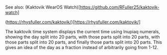See also: (Kaktovik WearOS Watch)[https://github.com/RFuller25/kaktovik-watch]

(https://rhysfuller.com/kaktovik/)[https://rhysfuller.com/kaktovik/]

The kaktovik time system displays the current time using Inupiaq numerals, showing the day split into 20 parts, with those parts split into 20 parts, with those parts split into 20 parts, and finally those parts split into 20 parts. This gives an idea of the day as a fraction instead of arbitrarily going from 1-12.
